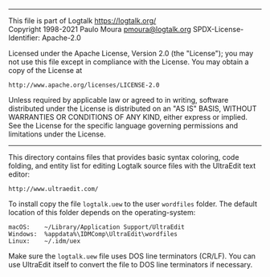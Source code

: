________________________________________________________________________

This file is part of Logtalk <https://logtalk.org/>  
Copyright 1998-2021 Paulo Moura <pmoura@logtalk.org>
SPDX-License-Identifier: Apache-2.0

Licensed under the Apache License, Version 2.0 (the "License");
you may not use this file except in compliance with the License.
You may obtain a copy of the License at

    http://www.apache.org/licenses/LICENSE-2.0

Unless required by applicable law or agreed to in writing, software
distributed under the License is distributed on an "AS IS" BASIS,
WITHOUT WARRANTIES OR CONDITIONS OF ANY KIND, either express or implied.
See the License for the specific language governing permissions and
limitations under the License.
________________________________________________________________________


This directory contains files that provides basic syntax coloring,
code folding, and entity list for editing Logtalk source files with
the UltraEdit text editor:

	http://www.ultraedit.com/

To install copy the file `logtalk.uew` to the user `wordfiles` folder.
The default location of this folder depends on the operating-system:

	macOS:    ~/Library/Application Support/UltraEdit
	Windows:  %appdata%\IDMComp\UltraEdit\wordfiles
	Linux:    ~/.idm/uex

Make sure the `logtalk.uew` file uses DOS line terminators (CR/LF). You
can use UltraEdit itself to convert the file to DOS line terminators if
necessary.
